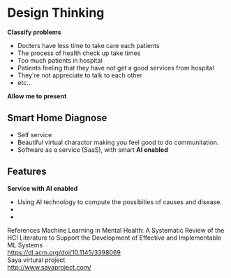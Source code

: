 <h1>Design Thinking</h1>

<b>Classify problems</b>
- Docters have less time to take care each patients
- The process of health check up take times
- Too much patients in hospital
- Patients feeling that they have not get a good services from hospital
- They're not appreciate to talk to each other
- etc...

<b>Allow me to present</b> <h2>Smart Home Diagnose</h2>
- Self service 
- Beautiful virtual charactor making you feel good to do communitation.
- Software as a service (SaaS), with smart <b>AI enabled</b>

<b>Features</b>
- 


<b>Service with AI enabled</b>
- Using AI technology to compute the possibities of causes and disease.
- 
- 

References
Machine Learning in Mental Health: A Systematic Review of the HCI Literature to Support the Development of Effective and Implementable ML Systems<br/>
https://dl.acm.org/doi/10.1145/3398069 <br/>
Saya virtural project <br/>
http://www.sayaproject.com/ <br/>
